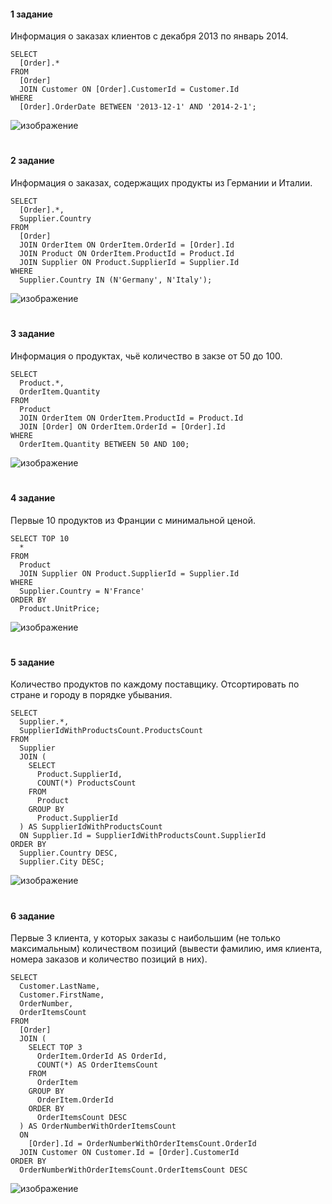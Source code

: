 #### 1 задание
Информация о заказах клиентов с декабря 2013 по январь 2014.
```
SELECT
  [Order].*
FROM
  [Order]
  JOIN Customer ON [Order].CustomerId = Customer.Id
WHERE
  [Order].OrderDate BETWEEN '2013-12-1' AND '2014-2-1';
```
![изображение](https://user-images.githubusercontent.com/125894838/232237602-c07104ad-142a-4eb4-9e1a-9223fc395c8c.png)

#
#### 2 задание
Информация  о заказах, содержащих продукты из Германии и Италии.
```
SELECT
  [Order].*,
  Supplier.Country
FROM
  [Order]
  JOIN OrderItem ON OrderItem.OrderId = [Order].Id
  JOIN Product ON OrderItem.ProductId = Product.Id
  JOIN Supplier ON Product.SupplierId = Supplier.Id
WHERE
  Supplier.Country IN (N'Germany', N'Italy');
```
![изображение](https://user-images.githubusercontent.com/125894838/232237629-dee004ac-1aa9-46bb-aedc-a7854d866f8e.png)

#
#### 3 задание
Информация о продуктах, чьё количество в закзе от 50 до 100.
```
SELECT
  Product.*,
  OrderItem.Quantity
FROM
  Product
  JOIN OrderItem ON OrderItem.ProductId = Product.Id
  JOIN [Order] ON OrderItem.OrderId = [Order].Id
WHERE
  OrderItem.Quantity BETWEEN 50 AND 100;
```
![изображение](https://user-images.githubusercontent.com/125894838/232237676-78c7c986-7ae6-4016-b713-fbd321aeaf7a.png)

#
#### 4 задание
Первые 10 продуктов из Франции с минимальной ценой.
```
SELECT TOP 10
  *
FROM
  Product
  JOIN Supplier ON Product.SupplierId = Supplier.Id
WHERE
  Supplier.Country = N'France'
ORDER BY
  Product.UnitPrice;
```
![изображение](https://user-images.githubusercontent.com/125894838/232237706-49fe4a89-918c-4605-a7fc-02d4ae4658e3.png)

#
#### 5 задание
Количество продуктов по каждому поставщику. Отсортировать по стране и городу в порядке убывания.
```
SELECT
  Supplier.*,
  SupplierIdWithProductsCount.ProductsCount
FROM
  Supplier
  JOIN (
    SELECT
      Product.SupplierId,
      COUNT(*) ProductsCount
    FROM
      Product
    GROUP BY
      Product.SupplierId
  ) AS SupplierIdWithProductsCount
  ON Supplier.Id = SupplierIdWithProductsCount.SupplierId
ORDER BY
  Supplier.Country DESC,
  Supplier.City DESC;
```
![изображение](https://user-images.githubusercontent.com/125894838/233708864-be610f6e-b321-4a56-9f51-8150df7d7bf6.png)

#
#### 6 задание
Первые 3 клиента, у которых заказы с наибольшим (не только максимальным) количеством позиций (вывести фамилию, имя клиента, номера заказов и количество позиций в них).
```
SELECT
  Customer.LastName,
  Customer.FirstName,
  OrderNumber,
  OrderItemsCount
FROM
  [Order]
  JOIN (
    SELECT TOP 3
      OrderItem.OrderId AS OrderId,
      COUNT(*) AS OrderItemsCount
    FROM
      OrderItem
    GROUP BY
      OrderItem.OrderId
    ORDER BY
      OrderItemsCount DESC
  ) AS OrderNumberWithOrderItemsCount
  ON
    [Order].Id = OrderNumberWithOrderItemsCount.OrderId
  JOIN Customer ON Customer.Id = [Order].CustomerId
ORDER BY
  OrderNumberWithOrderItemsCount.OrderItemsCount DESC
```
![изображение](https://user-images.githubusercontent.com/125894838/233807437-44a2e314-c2cd-4053-882c-b49a0c12f3ed.png)
